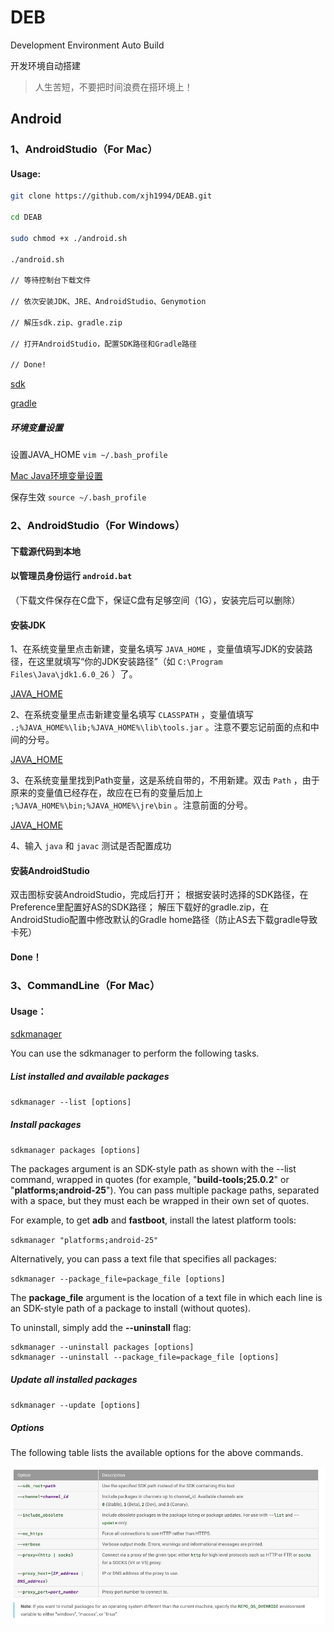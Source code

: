 # DEB
Development Environment Auto Build

开发环境自动搭建

> 人生苦短，不要把时间浪费在搭环境上！

## Android

### 1、AndroidStudio（For Mac）

#### Usage:

```  bash
git clone https://github.com/xjh1994/DEAB.git

cd DEAB

sudo chmod +x ./android.sh

./android.sh

// 等待控制台下载文件

// 依次安装JDK、JRE、AndroidStudio、Genymotion

// 解压sdk.zip、gradle.zip

// 打开AndroidStudio，配置SDK路径和Gradle路径

// Done!

```

[sdk](images/sdk.jpeg)

[gradle](images/gradle.jpeg)

##### 环境变量设置

设置JAVA_HOME `vim ~/.bash_profile`

[Mac Java环境变量设置](images/env_mac.jpg)

保存生效 `source ~/.bash_profile`

### 2、AndroidStudio（For Windows）

#### 下载源代码到本地

#### **以管理员身份**运行 `android.bat`

（下载文件保存在C盘下，保证C盘有足够空间（1G），安装完后可以删除）

#### 安装JDK

1、在系统变量里点击新建，变量名填写 `JAVA_HOME` ，变量值填写JDK的安装路径，在这里就填写“你的JDK安装路径”（如 `C:\Program Files\Java\jdk1.6.0_26` ）了。

[JAVA_HOME](images/env_window1.jpg)

2、在系统变量里点击新建变量名填写 `CLASSPATH` ，变量值填写 `.;%JAVA_HOME%\lib;%JAVA_HOME%\lib\tools.jar` 。注意不要忘记前面的点和中间的分号。

[JAVA_HOME](images/env_window2.jpg)

3、在系统变量里找到Path变量，这是系统自带的，不用新建。双击 `Path` ，由于原来的变量值已经存在，故应在已有的变量后加上 `;%JAVA_HOME%\bin;%JAVA_HOME%\jre\bin` 。注意前面的分号。

[JAVA_HOME](images/env_window3.jpg)

4、输入 `java` 和 `javac` 测试是否配置成功

#### 安装AndroidStudio

双击图标安装AndroidStudio，完成后打开；
根据安装时选择的SDK路径，在Preference里配置好AS的SDK路径；
解压下载好的gradle.zip，在AndroidStudio配置中修改默认的Gradle home路径（防止AS去下载gradle导致卡死）

#### Done！

### 3、CommandLine（For Mac）

#### Usage：
[sdkmanager](https://developer.android.google.cn/studio/command-line/sdkmanager.html)

You can use the sdkmanager to perform the following tasks.

##### List installed and available packages
`sdkmanager --list [options]`

##### Install packages
`sdkmanager packages [options]`

The packages argument is an SDK-style path as shown with the --list command, wrapped in quotes (for example, "**build-tools;25.0.2**" or "**platforms;android-25**"). You can pass multiple package paths, separated with a space, but they must each be wrapped in their own set of quotes.

For example, to get **adb** and **fastboot**, install the latest platform tools:

`sdkmanager "platforms;android-25"`

Alternatively, you can pass a text file that specifies all packages:

`sdkmanager --package_file=package_file [options]`

The **package_file** argument is the location of a text file in which each line is an SDK-style path of a package to install (without quotes).

To uninstall, simply add the **--uninstall** flag:

```
sdkmanager --uninstall packages [options]
sdkmanager --uninstall --package_file=package_file [options]
```

##### Update all installed packages
`sdkmanager --update [options]`

##### Options

The following table lists the available options for the above commands.

![Options](images/Options.jpeg)